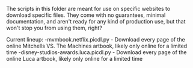 The scripts in this folder are meant for use on specific websites to download specific files. They come with no guarantees, minimal documentation, and aren't ready for any kind of production use, but that won't stop you from using them, right?

Current lineup:
-mvmbook.netflix.picdl.py - Download every page of the online Mitchells VS. The Machines artbook, likely only online for a limited time
-disney-studios-awards.luca.picdl.py - Download every page of the online Luca artbook, likely only online for a limited time